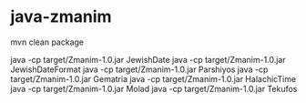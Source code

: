 java-zmanim
===========
mvn clean package

java -cp target/Zmanim-1.0.jar JewishDate
java -cp target/Zmanim-1.0.jar JewishDateFormat
java -cp target/Zmanim-1.0.jar Parshiyos
java -cp target/Zmanim-1.0.jar Gematria
java -cp target/Zmanim-1.0.jar HalachicTime
java -cp target/Zmanim-1.0.jar Molad
java -cp target/Zmanim-1.0.jar Tekufos

